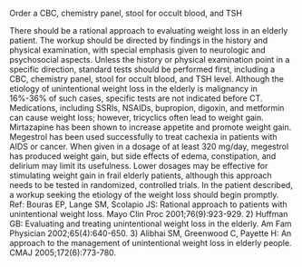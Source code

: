 Order a CBC, chemistry panel, stool for occult blood, and TSH

There should be a rational approach to evaluating weight loss in an elderly patient.  The workup should be directed by findings in the history and physical examination, with special emphasis given to neurologic and psychosocial aspects.  Unless the history or physical examination point in a specific direction, standard tests should be performed first, including a CBC, chemistry panel, stool for occult blood, and TSH level.  Although the etiology of unintentional weight loss in the elderly is malignancy in 16%-36% of such cases, specific tests are not indicated before CT. Medications, including SSRIs, NSAIDs, bupropion, digoxin, and metformin can cause weight loss; however, tricyclics often lead to weight gain.  Mirtazapine has been shown to increase appetite and promote weight gain.  Megestrol has been used successfully to treat cachexia in patients with AIDS or cancer.  When given in a dosage of at least 320 mg/day, megestrol has produced weight gain, but side effects of edema, constipation, and delirium may limit its usefulness.  Lower dosages may be effective for stimulating weight gain in frail elderly patients, although this approach needs to be tested in randomized, controlled trials.  In the patient described, a workup seeking the etiology of the weight loss should begin promptly. Ref: Bouras EP, Lange SM, Scolapio JS: Rational approach to patients with unintentional weight loss. Mayo Clin Proc 2001;76(9):923-929.  2) Huffman GB: Evaluating and treating unintentional weight loss in the elderly. Am Fam Physician 2002;65(4):640-650.  3) Alibhai SM, Greenwood C, Payette H: An approach to the management of unintentional weight loss in elderly people. CMAJ 2005;172(6):773-780.